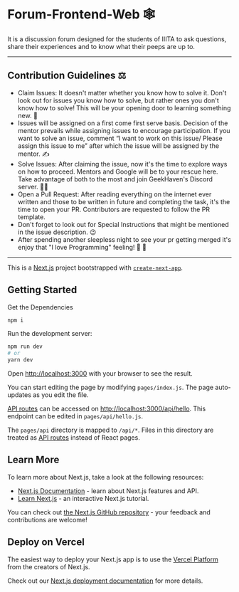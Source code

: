 # Forum-Frontend-Web :spider_web:	

It is a discussion forum designed for the students of IIITA to ask questions, share their experiences and to know what their peeps are up to.
<hr>

## Contribution Guidelines :balance_scale:	
- Claim Issues: It doesn't matter whether you know how to solve it. Don't look out for issues you know how to solve, but rather ones you don't know how to solve! This will be your opening door to learning something new. :muscle:	
- Issues will be assigned on a first come first serve basis. Decision of the mentor prevails while assigning issues to encourage participation. If you want to solve an issue, comment “I want to work on this issue/ Please assign this issue to me” after which the issue will be assigned by the mentor. :writing_hand:	
- Solve Issues: After claiming the issue, now it's the time to explore ways on how to proceed. Mentors and Google will be to your rescue here. Take advantage of both to the most and join GeekHaven's Discord server.	:man_technologist:	
- Open a Pull Request: After reading everything on the internet ever written and those to be written in future and completing the task, it's the time to open your PR. Contributors are requested to follow the PR template. 
- Don't forget to look out for Special Instructions that might be mentioned in the issue description. :wink:
- After spending another sleepless night to see your pr getting merged it's enjoy that "I love Programming" feeling! :star_struck: :beers: 

<hr>

This is a [Next.js](https://nextjs.org/) project bootstrapped with [`create-next-app`](https://github.com/vercel/next.js/tree/canary/packages/create-next-app).

## Getting Started
Get the Dependencies

```bash
npm i
```

Run the development server:

```bash
npm run dev
# or
yarn dev
```

Open [http://localhost:3000](http://localhost:3000) with your browser to see the result.

You can start editing the page by modifying `pages/index.js`. The page auto-updates as you edit the file.

[API routes](https://nextjs.org/docs/api-routes/introduction) can be accessed on [http://localhost:3000/api/hello](http://localhost:3000/api/hello). This endpoint can be edited in `pages/api/hello.js`.

The `pages/api` directory is mapped to `/api/*`. Files in this directory are treated as [API routes](https://nextjs.org/docs/api-routes/introduction) instead of React pages.

## Learn More

To learn more about Next.js, take a look at the following resources:

- [Next.js Documentation](https://nextjs.org/docs) - learn about Next.js features and API.
- [Learn Next.js](https://nextjs.org/learn) - an interactive Next.js tutorial.

You can check out [the Next.js GitHub repository](https://github.com/vercel/next.js/) - your feedback and contributions are welcome!

## Deploy on Vercel

The easiest way to deploy your Next.js app is to use the [Vercel Platform](https://vercel.com/new?utm_medium=default-template&filter=next.js&utm_source=create-next-app&utm_campaign=create-next-app-readme) from the creators of Next.js.

Check out our [Next.js deployment documentation](https://nextjs.org/docs/deployment) for more details.

